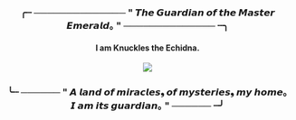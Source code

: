 <h3 align="center">
╭┈ ──────────────  " 𝙏𝙝𝙚 𝙂𝙪𝙖𝙧𝙙𝙞𝙖𝙣 𝙤𝙛 𝙩𝙝𝙚 𝙈𝙖𝙨𝙩𝙚𝙧 𝙀𝙢𝙚𝙧𝙖𝙡𝙙｡ " ────────────── ┈╮
</h3>

<h4 align="center">
I am Knuckles the Echidna.
</h4>

<p align="center">
    <img src="https://github.com/user-attachments/assets/73575143-bebc-416c-a945-6d3458454263">
</p>

<h3 align="center">
╰┈ ────── " 𝘼 𝙡𝙖𝙣𝙙 𝙤𝙛 𝙢𝙞𝙧𝙖𝙘𝙡𝙚𝙨❟ 𝙤𝙛 𝙢𝙮𝙨𝙩𝙚𝙧𝙞𝙚𝙨❟ 𝙢𝙮 𝙝𝙤𝙢𝙚｡ 𝙄 𝙖𝙢 𝙞𝙩𝙨 𝙜𝙪𝙖𝙧𝙙𝙞𝙖𝙣｡ " ────── ┈╯
</h3>
